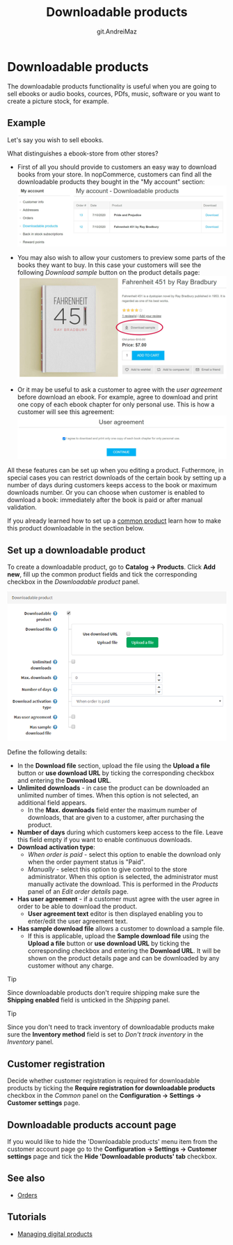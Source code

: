 ﻿---
title: Downloadable products
uid: en/running-your-store/catalog/products/downloadable-products
author: git.AndreiMaz
contributors: git.DmitriyKulagin, git.exileDev, git.IvanIvanIvanov, git.dunaenko, git.mariannk
---

# Downloadable products

The downloadable products functionality is useful when you are going to sell ebooks or audio books, cources, PDfs, music, software or you want to create a picture stock, for example. 

## Example

Let's say you wish to sell ebooks.

What distinguishes a ebook-store from other stores? 
- First of all you should provide to customers an easy way to download books from your store.
	In nopCommerce, customers can find all the downloadable products they bought in the "My account" section:
  ![Sample](_static/downloadable-products/my-account.jpg)

- You may also wish to allow your customers to preview some parts of the books they want to buy.
	In this case your customers will see the following *Download sample* button on the product details page:
  ![Sample](_static/downloadable-products/sample.jpg)

- Or it may be useful to ask a customer to agree with the *user agreement* before download an ebook. For example, agree to download and print one copy of each ebook chapter for only personal use.
	This is how a customer will see this agreement:
  ![Agree](_static/downloadable-products/agree.jpg)

All these features can be set up when you editing a product. Futhermore, in special cases you can restrict downloads of the certain book by setting up a number of days during customers keeps access to the book or maximum downloads number. Or you can choose when customer is enabled to download a book: immediately after the book is paid or after manual validation.

If you already learned how to set up a [common product](xref:en/running-your-store/catalog/products/add-products) learn how to make this product downloadable in the section below.

## Set up a downloadable product

To create a downloadable product, go to **Catalog → Products**. Click **Add new**, fill up the common product fields and tick the corresponding checkbox in the *Downloadable product* panel.

![DownloadableProduct](_static/downloadable-products/DownloadableProduct.png)

Define the following details:

- In the **Download file** section, upload the file using the **Upload a file** button or **use download URL** by ticking the corresponding checkbox and entering the **Download URL**.
- **Unlimited downloads** - in case the product can be downloaded an unlimited number of times. When this option is not selected, an additional field appears. 
  - In the **Max. downloads** field enter the maximum number of downloads, that are given to a customer, after purchasing the product.
- **Number of days** during which customers keep access to the file. Leave this field empty if you want to enable continuous downloads.
- **Download activation type**:
  - *When order is paid* - select this option to enable the download only when the order payment status is "Paid".
  - *Manually* - select this option to give control to the store administrator. When this option is selected, the administrator must manually activate the download. This is performed in the *Products* panel of an *Edit order details* page.
- **Has user agreement** - if a customer must agree with the user agree in order to be able to download the product.
  - **User agreement text** editor is then displayed enabling you to enter/edit the user agreement text.
- **Has sample download file** allows a customer to download a sample file. 
  - If this is applicable, upload the **Sample download file** using the **Upload a file** button or **use download URL** by ticking the corresponding checkbox and entering the **Download URL**. It will be shown on the product details page and can be downloaded by any customer without any charge.

 > [!TIP]
 >
 > Since downloadable products don't require shipping make sure the **Shipping enabled** field is unticked in the *Shipping* panel.

 > [!TIP]
 >
 > Since you don't need to track inventory of downloadable products make sure the **Inventory method** field is set to *Don't track inventory* in the *Inventory* panel.

## Customer registration

Decide whether customer registration is required for downloadable products by ticking the **Require registration for downloadable products** checkbox in the *Common* panel on the **Configuration → Settings → Customer settings** page.

## Downloadable products account page

If you would like to hide the 'Downloadable products' menu item from the customer account page go to the **Configuration → Settings → Customer settings** page and tick the **Hide 'Downloadable products' tab** checkbox.

## See also

- [Orders](xref:en/running-your-store/order-management/orders)

## Tutorials

- [Managing digital products](https://www.youtube.com/watch?v=om-HKr-B2yA)
